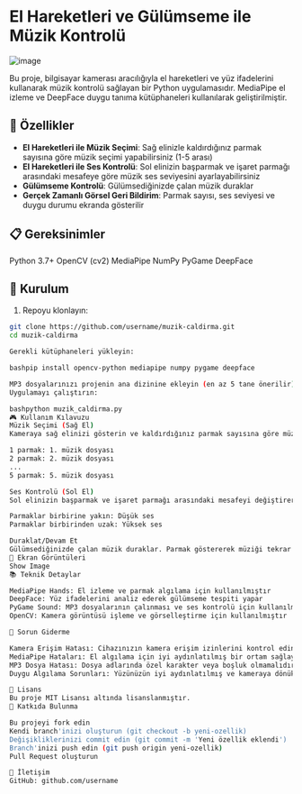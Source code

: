 # El Hareketleri ve Gülümseme ile Müzik Kontrolü

![image](https://github.com/user-attachments/assets/b336480e-60e8-4b10-9a38-5b1f77daf50e)

Bu proje, bilgisayar kamerası aracılığıyla el hareketleri ve yüz ifadelerini kullanarak müzik kontrolü sağlayan bir Python uygulamasıdır. MediaPipe el izleme ve DeepFace duygu tanıma kütüphaneleri kullanılarak geliştirilmiştir.

## 🎵 Özellikler

- **El Hareketleri ile Müzik Seçimi**: Sağ elinizle kaldırdığınız parmak sayısına göre müzik seçimi yapabilirsiniz (1-5 arası)
- **El Hareketleri ile Ses Kontrolü**: Sol elinizin başparmak ve işaret parmağı arasındaki mesafeye göre müzik ses seviyesini ayarlayabilirsiniz
- **Gülümseme Kontrolü**: Gülümsediğinizde çalan müzik duraklar
- **Gerçek Zamanlı Görsel Geri Bildirim**: Parmak sayısı, ses seviyesi ve duygu durumu ekranda gösterilir

## 📋 Gereksinimler

Python 3.7+
OpenCV (cv2)
MediaPipe
NumPy
PyGame
DeepFace


## 🚀 Kurulum

1. Repoyu klonlayın:
```bash
git clone https://github.com/username/muzik-caldirma.git
cd muzik-caldirma

Gerekli kütüphaneleri yükleyin:

bashpip install opencv-python mediapipe numpy pygame deepface

MP3 dosyalarınızı projenin ana dizinine ekleyin (en az 5 tane önerilir)
Uygulamayı çalıştırın:

bashpython muzik_caldirma.py
🎮 Kullanım Kılavuzu
Müzik Seçimi (Sağ El)
Kameraya sağ elinizi gösterin ve kaldırdığınız parmak sayısına göre müzik değişecektir:

1 parmak: 1. müzik dosyası
2 parmak: 2. müzik dosyası
...
5 parmak: 5. müzik dosyası

Ses Kontrolü (Sol El)
Sol elinizin başparmak ve işaret parmağı arasındaki mesafeyi değiştirerek ses seviyesini ayarlayabilirsiniz:

Parmaklar birbirine yakın: Düşük ses
Parmaklar birbirinden uzak: Yüksek ses

Duraklat/Devam Et
Gülümsediğinizde çalan müzik duraklar. Parmak göstererek müziği tekrar başlatabilirsiniz.
📸 Ekran Görüntüleri
Show Image
📚 Teknik Detaylar

MediaPipe Hands: El izleme ve parmak algılama için kullanılmıştır
DeepFace: Yüz ifadelerini analiz ederek gülümseme tespiti yapar
PyGame Sound: MP3 dosyalarının çalınması ve ses kontrolü için kullanılmıştır
OpenCV: Kamera görüntüsü işleme ve görselleştirme için kullanılmıştır

🔧 Sorun Giderme

Kamera Erişim Hatası: Cihazınızın kamera erişim izinlerini kontrol edin
MediaPipe Hataları: El algılama için iyi aydınlatılmış bir ortam sağlayın
MP3 Dosya Hatası: Dosya adlarında özel karakter veya boşluk olmamalıdır
Duygu Algılama Sorunları: Yüzünüzün iyi aydınlatılmış ve kameraya dönük olduğundan emin olun

📝 Lisans
Bu proje MIT Lisansı altında lisanslanmıştır.
👏 Katkıda Bulunma

Bu projeyi fork edin
Kendi branch'inizi oluşturun (git checkout -b yeni-ozellik)
Değişikliklerinizi commit edin (git commit -m 'Yeni özellik eklendi')
Branch'inizi push edin (git push origin yeni-ozellik)
Pull Request oluşturun

🔗 İletişim
GitHub: github.com/username
